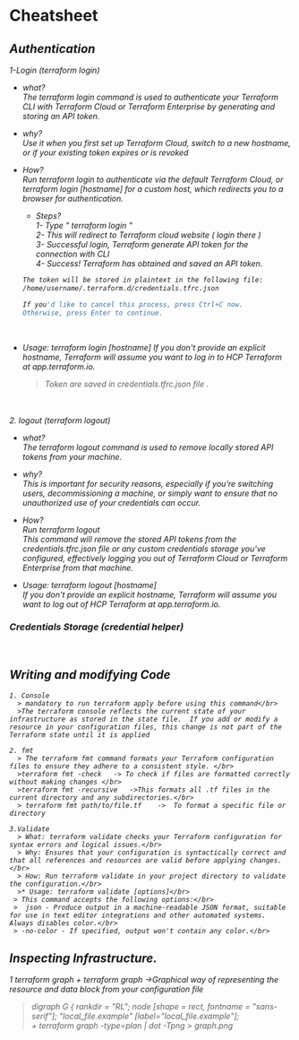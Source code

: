 # Cheatsheet
<em>

## Authentication
   1-Login (terraform login)
   * what?</br>
      The terraform login command is used to authenticate your Terraform CLI with Terraform Cloud or Terraform Enterprise by generating and storing an API token.

   * why?</br>
      Use it when you first set up Terraform Cloud, switch to a new hostname, or if your existing token expires or is revoked

   * How?</br>
      Run terraform login to authenticate via the default Terraform Cloud, or terraform login [hostname] for a custom host, which redirects you to a browser for authentication.

      * Steps? </br>
       1- Type " terraform login "  
       2- This will redirect to Terraform cloud website ( login there ) </br>
       3- Successful login, Terraform generate API token for the connection with CLI </br>
       4- Success! Terraform has obtained and saved an API token.</br>

       ```bash
       The token will be stored in plaintext in the following file:
       /home/username/.terraform.d/credentials.tfrc.json

       If you'd like to cancel this process, press Ctrl+C now.
       Otherwise, press Enter to continue.
       ```
       </br>

   * Usage: terraform login [hostname]
      If you don't provide an explicit hostname, Terraform will assume you want to log in to HCP Terraform at app.terraform.io.

       > Token are saved in credentials.tfrc.json file .

 </br></br>
   2. logout (terraform logout)
   
   * what?</br>
      The terraform logout command is used to remove locally stored API tokens from your machine. 

   * why?</br>
      This is important for security reasons, especially if you're switching users, decommissioning a machine, or simply want to ensure that no unauthorized use of your credentials can occur.

   * How?</br>
      Run terraform logout </br>
      This command will remove the stored API tokens from the credentials.tfrc.json file or any custom credentials storage you've configured, effectively logging you out of Terraform Cloud or Terraform Enterprise from that machine.

   * Usage: terraform logout [hostname]</br>
      If you don't provide an explicit hostname, Terraform will assume you want to log out of HCP Terraform at app.terraform.io.


### Credentials Storage (credential helper)
</br>

## Writing and modifying Code
    1. Console
      > mandatory to run terraform apply before using this command</br>
      >The terraform console reflects the current state of your infrastructure as stored in the state file.  If you add or modify a resource in your configuration files, this change is not part of the Terraform state until it is applied

    2. fmt
      > The terraform fmt command formats your Terraform configuration files to ensure they adhere to a consistent style. </br>
      >terraform fmt -check   -> To check if files are formatted correctly without making changes </br>
      >terraform fmt -recursive   ->This formats all .tf files in the current directory and any subdirectories.</br>
      > terraform fmt path/to/file.tf    ->  To format a specific file or directory 

    3.Validate
      > What: terraform validate checks your Terraform configuration for syntax errors and logical issues.</br>
      > Why: Ensures that your configuration is syntactically correct and that all references and resources are valid before applying changes.</br>
      > How: Run terraform validate in your project directory to validate the configuration.</br>
      >* Usage: terraform validate [options]</br>
     > This command accepts the following options:</br>
     >  json - Produce output in a machine-readable JSON format, suitable for use in text editor integrations and other automated systems. Always disables color.</br>
     > -no-color - If specified, output won't contain any color.</br>

## Inspecting Infrastructure.

  1 terraform graph
     + terraform graph ->Graphical way of representing the resource and data block from your configuration file
   > digraph G {
         rankdir = "RL";
         node [shape = rect, fontname = "sans-serif"];
         "local_file.example" [label="local_file.example"]; </br>
    + terraform graph -type=plan | dot -Tpng > graph.png





</em>
